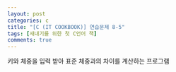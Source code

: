 ```yaml
---
layout: post
categories: c
title: "[C (IT COOKBOOK)] 연습문제 8-5"
tags: [새내기를 위한 첫 C언어 책]
comments: true
---
```


키와 체중을 입력 받아 표준 체중과의 차이를 계산하는 프로그램

<script src="https://gist.github.com/junbly/fa574430dfadcc3288728ff1e37c6451.js"></script>
